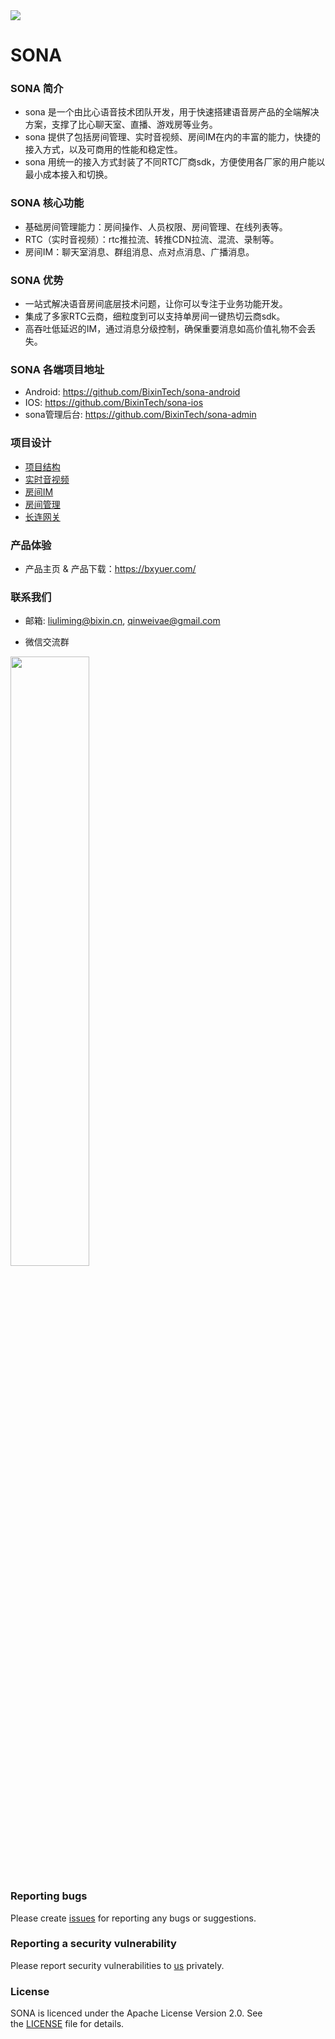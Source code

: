 <img src="https://github.com/BixinTech/sona-server/blob/master/doc/sona_logo.png?raw=true">

# SONA

### SONA 简介
- sona 是一个由比心语音技术团队开发，用于快速搭建语音房产品的全端解决方案，支撑了比心聊天室、直播、游戏房等业务。
- sona 提供了包括房间管理、实时音视频、房间IM在内的丰富的能力，快捷的接入方式，以及可商用的性能和稳定性。
- sona 用统一的接入方式封装了不同RTC厂商sdk，方便使用各厂家的用户能以最小成本接入和切换。

### SONA 核心功能
- 基础房间管理能力：房间操作、人员权限、房间管理、在线列表等。
- RTC（实时音视频）：rtc推拉流、转推CDN拉流、混流、录制等。
- 房间IM：聊天室消息、群组消息、点对点消息、广播消息。

### SONA 优势
- 一站式解决语音房间底层技术问题，让你可以专注于业务功能开发。
- 集成了多家RTC云商，细粒度到可以支持单房间一键热切云商sdk。
- 高吞吐低延迟的IM，通过消息分级控制，确保重要消息如高价值礼物不会丢失。

### SONA 各端项目地址
- Android: https://github.com/BixinTech/sona-android
- IOS: https://github.com/BixinTech/sona-ios
- sona管理后台: https://github.com/BixinTech/sona-admin

### 项目设计
- [项目结构](https://github.com/BixinTech/sona-server/wiki/sona-server-%E7%B3%BB%E7%BB%9F%E4%BB%8B%E7%BB%8D)
- [实时音视频](https://github.com/BixinTech/sona-server/wiki/%E5%AE%9E%E6%97%B6%E9%9F%B3%E8%A7%86%E9%A2%91)
- [房间IM](https://github.com/BixinTech/sona-server/wiki/%E6%88%BF%E9%97%B4IM)
- [房间管理](https://github.com/BixinTech/sona-server/wiki/%E6%88%BF%E9%97%B4%E7%AE%A1%E7%90%86)
- [长连网关](https://github.com/BixinTech/sona-server/wiki/%E9%95%BF%E8%BF%9E%E6%8E%A5%E7%BD%91%E5%85%B3)

### 产品体验
- 产品主页 & 产品下载：https://bxyuer.com/

### 联系我们

* 邮箱:  liuliming@bixin.cn, qinweivae@gmail.com

* 微信交流群

<img src="https://github.com/BixinTech/sona-server/blob/master/doc/WeChat.jpg?raw=true" width="50%">

### Reporting bugs

Please create [issues](https://github.com/BixinTech/sona-server/issues/new) for reporting any bugs or suggestions.

### Reporting a security vulnerability

Please report security vulnerabilities to [us](qinweivae@163.com) privately.


### License

SONA is licenced under the Apache License Version 2.0. See the [LICENSE](https://github.com/BixinTech/sona-server/blob/master/LICENSE) file for details.
